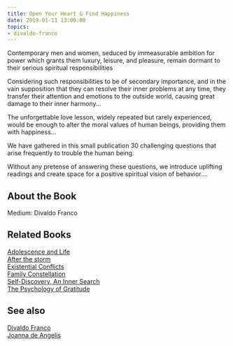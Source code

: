 ```yaml
---
title: Open Your Heart & Find Happiness
date: 2019-01-11 13:00:00
topics: 
- divaldo-franco
---
```


Contemporary men and women, seduced by immeasurable ambition for power which
grants them luxury, leisure, and pleasure, remain dormant to their serious
spiritual responsibilities

Considering such responsibilities to be of secondary importance, and in the vain
supposition that they can resolve their inner problems at any time, they
transfer their attention and emotions to the outside world, causing great damage
to their inner harmony… 

The unforgettable love lesson, widely repeated but rarely experienced, would be
enough to alter the moral values of human beings, providing them with happiness… 

We have gathered in this small publication 30 challenging questions that arise
frequently to trouble the human being.

Without any pretense of answering these questions, we introduce uplifting
readings and create space for a positive spiritual vision of behavior….

## About the Book
Medium: Divaldo Franco  

## Related Books
[Adolescence and Life](adolescence-and-life)  
[After the storm](after-the-storm)  
[Existential Conflicts](existential-conflicts)  
[Family Constellation](family-constellation)  
[Self-Discovery, An Inner Search](self-discovery)  
[The Psychology of Gratitude](the-psychology-of-gratitude)  

## See also
[Divaldo Franco](/bio/divaldo-franco)  
[Joanna de Angelis](/bio/joanna-de-angelis)

